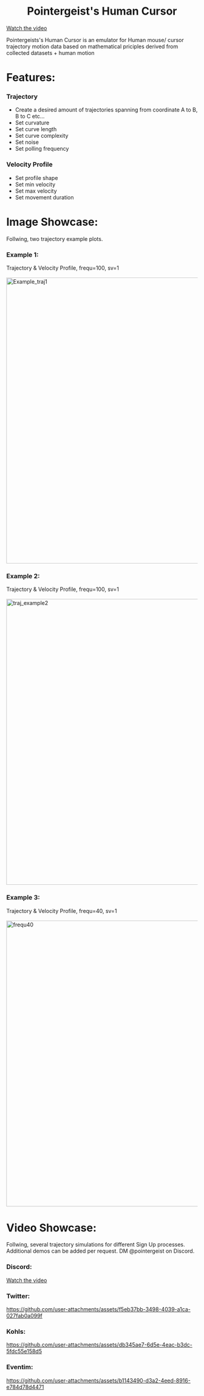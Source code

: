 <h1 align="center" id="title">Pointergeist's Human Cursor</h1>

[Watch the video](https://github.com/user-attachments/assets/485d8a88-d588-44f3-a9a6-4fe8260b04cf)

<p id="description">Pointergeists's Human Cursor is an emulator for Human mouse/ cursor trajectory motion data based on mathematical priciples derived from collected datasets + human motion</p>

<h1>Features:</h1>

<h3>Trajectory</h3>
<ul>
  <li>Create a desired amount of trajectories spanning from coordinate A to B, B to C etc...</li>
  <li>Set curvature</li>
  <li>Set curve length</li>
  <li>Set curve complexity</li>
  <li>Set noise</li>
  <li>Set polling frequency</li>
</ul>

<h3>Velocity Profile</h3>
<ul>
  <li>Set profile shape</li>
  <li>Set min velocity</li>
  <li>Set max velocity</li>
  <li>Set movement duration</li>
</ul>

<h1>Image Showcase:</h1>
Follwing, two trajectory example plots.

<h3>Example 1:</h3>
Trajectory & Velocity Profile, frequ=100, sv=1 <br>
<br>
<img width="750" alt="Example_traj1" src="https://github.com/user-attachments/assets/34cf5d5e-d521-4b2d-9ce9-d66d5ebf3cb7">


<h3>Example 2:</h3>
Trajectory & Velocity Profile, frequ=100, sv=1 <br>
<br>
<img width="750" alt="traj_example2" src="https://github.com/user-attachments/assets/e7c7a593-bd40-48be-98db-09525572687a">


<h3>Example 3:</h3>
Trajectory & Velocity Profile, frequ=40, sv=1 <br>
<br>
<img width="750" alt="frequ40" src="https://github.com/user-attachments/assets/ca901f52-fe14-4ec7-a9fa-36ac82188dad">




<h1>Video Showcase:</h1>
Follwing, several trajectory simulations for different Sign Up processes.
Additional demos can be added per request. DM @pointergeist on Discord.

<h3>Discord:</h3>

[Watch the video](https://github.com/user-attachments/assets/584fbf21-9f73-450a-a27d-83885f0b0bce)

<h3>Twitter:</h3>

https://github.com/user-attachments/assets/f5eb37bb-3498-4039-a1ca-027fab0a099f

<h3>Kohls:</h3>

https://github.com/user-attachments/assets/db345ae7-6d5e-4eac-b3dc-5fdc55e158d5

<h3>Eventim:</h3>

https://github.com/user-attachments/assets/b1143490-d3a2-4eed-8916-e784d78d4471




